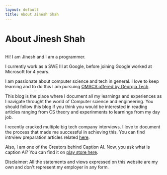 ```yaml
---
layout: default
title: About Jinesh Shah
---
```


<div class="post">
	<h1 class="pageTitle">About Jinesh Shah</h1>
	<img src="{{ '/assets/img/Jinesh_Rainer.jpeg' }}" alt="">
	<p class="intro">Hi! I am Jinesh and I am a programmer.</p>
	<p>I currently work as a SWE III at Google, before joining Google worked at Microsoft for 4 years. </p>

I am passionate about computer science and tech in general. I love to keep learning and to do this I am pursuing [OMSCS offered by Georgia Tech](https://omscs.gatech.edu/). 

<p>This blog is the place where I document all my learnings and experiences as I navigate throught the world of Computer science and engineering. You should follow this blog if you think you would be interested in reading articles ranging from CS theory and experinments to learnings from my day job.</p>

I recently cracked multiple big tech company interviews. I love to document the process that made me successful in achieving this. You can find intrview preparation articles related [here](https://jinesh.codes/interview/).

Also, I am one of the Creators behind Caption AI. Now, you ask what is caption AI? You can find it on [play store here](https://play.google.com/store/apps/details?id=caption.ai). 

<p> Disclaimer: All the statements and views expressed on this website are my own and don't represent my employer in any form.<p>
<div>
	<!-- <h2>Features</h2>
	<ul>
		<li>Built with SASS + GULP + BROWSERSYNC + AUTOPREFIXER</li>
  		<li>SVG Social Icons from <a href="https://customizr.net/icons/">Customizr</a></li>
  		<li><a href="https://responsive-nav.com/">Responsive Nav Menu</a></li>
  		<li><a href="https://github.com/snaptortoise/jekyll-rss-feeds">XML Feed for RSS Readers</a></li>
  		<li>Contact Form via <a href="https://formspree.io/">Formspree</a></li>
      <li>5 Post Loop with excerpt on Home Page</li>
  		<li>Previous / Next Post Navigation</li>
      <li>Estimated Reading Time for posts</li>
  		<li><a href="https://github.com/adobe-webplatform/dropcap.js">Drop Cap</a> on posts</li>
  		<li><a href="https://typecast.com/blog/a-more-modern-scale-for-web-typography">A Better Type Scale</a></li>
  	</ul> -->
</div>
